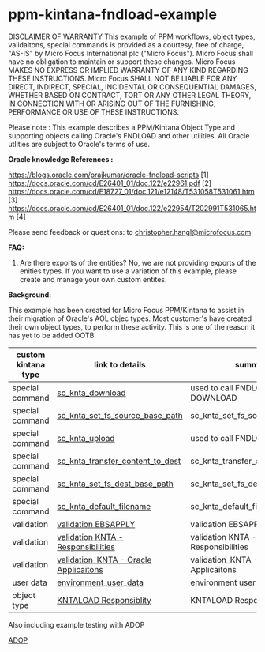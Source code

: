 # ppm-kintana-fndload-example

DISCLAIMER OF WARRANTY 
This example of PPM workflows, object types, validaitons, special commands is provided as a courtesy, free of charge, "AS-IS" by Micro Focus International plc ("Micro Focus"). Micro Focus shall have no obligation to maintain or support these changes. Micro Focus MAKES NO EXPRESS OR IMPLIED WARRANTY OF ANY KIND REGARDING THESE INSTRUCTIONS. Micro Focus SHALL NOT BE LIABLE FOR ANY DIRECT, INDIRECT, SPECIAL, INCIDENTAL OR CONSEQUENTIAL DAMAGES, WHETHER BASED ON CONTRACT, TORT OR ANY OTHER LEGAL THEORY, IN CONNECTION WITH OR ARISING OUT OF THE FURNISHING, PERFORMANCE OR USE OF THESE INSTRUCTIONS.

Please note : This example describes a PPM/Kintana Object Type and supporting objects calling Oracle's FNDLOAD and other utilities.   All Oracle utlities are subject to Oracle's terms of use.



<b>Oracle knowledge References :</b>

https://blogs.oracle.com/prajkumar/oracle-fndload-scripts [1]<BR>
https://docs.oracle.com/cd/E26401_01/doc.122/e22961.pdf [2]<BR>
https://docs.oracle.com/cd/E18727_01/doc.121/e12148/T531058T531061.htm [3]<BR>
https://docs.oracle.com/cd/E26401_01/doc.122/e22954/T202991T531065.htm [4]<BR>

Please send feedback or questions: to christopher.hangl@microfocus.com

<b>FAQ:</b>

1. Are there exports of the entities?  No, we are not providing exports of the enities types.  If you want to use a variation of this example, please create and manage your own custom entites.
  
<b>Background:</b>
  
This example has been created for Micro Focus PPM/Kintana to assist in their migration of Oracle's AOL objec types.  Most customer's have created their own object types, to perform these activity.  This is one of the reason it has yet to be added OOTB.  
  
|custom kintana type |   link to details                                           | summary                       |
|--------------------|-------------------------------------------------------------|-------------------------------|
|special command     | <a href='./sc_knta_download/README.md'>sc_knta_download</a> | used to call FNDLOAD DOWNLOAD |
|special command     | <a href='./sc_knta_set_fs_source_base_path/README.md'>sc_knta_set_fs_source_base_path</a> | sc_knta_set_fs_source_base_path  |
|special command     | <a href='./sc_knta_upload/README.md'>sc_knta_upload</a>     | used to call FNDLOAD UPLOAD   |
|special command     | <a href='./sc_knta_transfer_content_to_dest/README.md'>sc_knta_transfer_content_to_dest</a>| sc_knta_transfer_content_to_dest|  
|special command     | <a href='./sc_knta_set_fs_dest_base_path/README.md'>sc_knta_set_fs_dest_base_path</a>| sc_knta_set_fs_dest_base_path|
|special command     | <a href='./sc_knta_default_filename/README.md'>sc_knta_default_filename</a>| sc_knta_default_filename|
|validation          | <a href='./validation_EBSAPPLY/README.md'>validation EBSAPPLY</a>| validation EBSAPPLY|
|validation          | <a href='./validation_KNTA - Responsibilities/README.md'>validation KNTA - Responsibilities</a>| validation KNTA - Responsibilities|
|validation          | <a href='./validation_KNTA - Oracle Applicaitons/README.md'>validation_KNTA - Oracle Applicaitons</a>| validation_KNTA - Oracle Applicaitons|
|user data          | <a href='./environment_user_data/README.md'>environment_user_data</a>| environment user data|
|object type          | <a href='./object_type_KNTALOADResponsiblity/README.md'>KNTALOAD Responsiblity</a>| KNTALOAD Responsiblity|




Also including example testing with ADOP

<a href='./ADOP/README.md'>ADOP</a>
